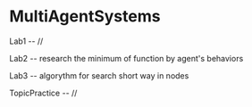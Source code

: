 # MultiAgentSystems


Lab1 -- //

Lab2 -- research the minimum of function by agent's behaviors

Lab3 -- algorythm for search short way in nodes

TopicPractice -- //
